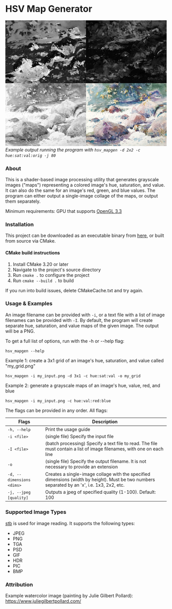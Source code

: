 # HSV Map Generator

![Example image](example.jpeg "Example output")
*Example output running the program with `hsv_mapgen -d 2x2 -c hue:sat:val:orig -j 80`*

### About

This is a shader-based image processing utility that generates grayscale images ("maps")
representing a colored image's hue, saturation, and value. It can also do the same for an
image's red, green, and blue values. The program can either output a single-image collage of
the maps, or output them separately.

Minimum requirements: GPU that supports [OpenGL 3.3](https://www.khronos.org/opengl/wiki/History_of_OpenGL#OpenGL_3.3_.282010.29)

### Installation

This project can be downloaded as an executable binary from [here](https://mangosaver.com),
or built from source via CMake.

#### CMake build instructions
1. Install CMake 3.20 or later
2. Navigate to the project's source directory
3. Run `cmake .` to configure the project
4. Run `cmake --build .` to build

If you run into build issues, delete CMakeCache.txt and try again.

### Usage & Examples

An image filename can be provided with `-i`, or a text file with a list of image filenames can be
provided with `-I`. By default, the program will create separate hue, saturation, and value maps of
the given image. The output will be a PNG.

To get a full list of options, run with the -h or --help flag:

```shell
hsv_mapgen --help
```

Example 1: create a 3x1 grid of an image's hue, saturation, and value called "my_grid.png"

```shell
hsv_mapgen -i my_input.png -d 3x1 -c hue:sat:val -o my_grid
```

Example 2: generate a grayscale maps of an image's hue, value, red, and blue

```shell
hsv_mapgen -i my_input.png -c hue:val:red:blue
```

The flags can be provided in any order. All flags:

| Flags | Description |
| ----- | ----------- |
| `-h, --help` | Print the usage guide |
| `-i <file>` | (single file) Specify the input file |
| `-I <file>` | (batch processing) Specify a text file to read. The file must contain a list of image filenames, with one on each line |
|`-o` | (single file) Specify the output filename. It is not necessary to provide an extension |
| `-d, --dimensions <dims>` | Creates a single-image collage with the specified dimensions (width by height). Must be two numbers separated by an 'x', i.e. 1x3, 2x2, etc.|
| `-j, --jpeg [quality]` | Outputs a jpeg of specified quality (1-100). Default: 100 |

### Supported Image Types

[stb](https://github.com/nothings/stb) is used for image reading. It supports the following types:

- JPEG
- PNG
- TGA
- PSD
- GIF
- HDR
- PIC
- BMP

### Attribution

Example watercolor image (painting by Julie Gilbert Pollard): https://www.juliegilbertpollard.com/